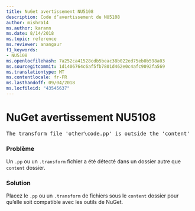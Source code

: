 ```yaml
---
title: NuGet avertissement NU5108
description: Code d’avertissement de NU5108
author: mishra14
ms.author: karann
ms.date: 8/14/2018
ms.topic: reference
ms.reviewer: anangaur
f1_keywords:
- NU5108
ms.openlocfilehash: 7a252ca41528cdb5beac38b022ed75eb0b598a03
ms.sourcegitcommit: 1d1406764c6af5fb7801d462e0c4afc9092fa569
ms.translationtype: MT
ms.contentlocale: fr-FR
ms.lasthandoff: 09/04/2018
ms.locfileid: "43545637"
---
```

# <a name="nuget-warning-nu5108"></a>NuGet avertissement NU5108
<pre>The transform file 'other\code.pp' is outside the 'content' folder and hence will not be transformed during installation of this package. Move it into the 'content' folder.</pre>

### <a name="issue"></a>Problème

Un `.pp` ou un `.transform` fichier a été détecté dans un dossier autre que `content` dossier.


### <a name="solution"></a>Solution

Placez le `.pp` ou un `.transform` de fichiers sous le `content` dossier pour qu’elle soit compatible avec les outils de NuGet.

